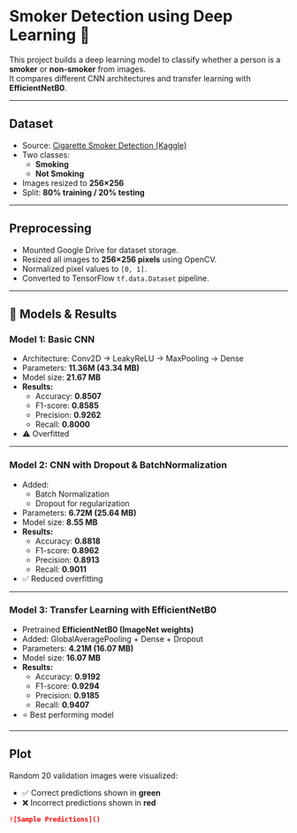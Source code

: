 #  Smoker Detection using Deep Learning 🚬

This project builds a deep learning model to classify whether a person is a **smoker** or **non-smoker** from images.  
It compares different CNN architectures and transfer learning with **EfficientNetB0**.

---

## Dataset
- Source: [Cigarette Smoker Detection (Kaggle)](https://www.kaggle.com/datasets/vitaminc/cigarette-smoker-detection)  
- Two classes:
  - **Smoking**
  - **Not Smoking**  
- Images resized to **256×256**  
- Split: **80% training / 20% testing**

---

## Preprocessing
- Mounted Google Drive for dataset storage.
- Resized all images to **256×256 pixels** using OpenCV.
- Normalized pixel values to `[0, 1]`.
- Converted to TensorFlow `tf.data.Dataset` pipeline.

---

## 🧠 Models & Results

### Model 1: Basic CNN
- Architecture: Conv2D → LeakyReLU → MaxPooling → Dense
- Parameters: **11.36M (43.34 MB)**  
- Model size: **21.67 MB**  
- **Results:**
  - Accuracy: **0.8507**
  - F1-score: **0.8585**
  - Precision: **0.9262**
  - Recall: **0.8000**
- ⚠️ Overfitted

---

### Model 2: CNN with Dropout & BatchNormalization
- Added:
  - Batch Normalization
  - Dropout for regularization  
- Parameters: **6.72M (25.64 MB)**  
- Model size: **8.55 MB**  
- **Results:**
  - Accuracy: **0.8818**
  - F1-score: **0.8962**
  - Precision: **0.8913**
  - Recall: **0.9011**
- ✅ Reduced overfitting

---

### Model 3: Transfer Learning with EfficientNetB0
- Pretrained **EfficientNetB0 (ImageNet weights)**
- Added: GlobalAveragePooling + Dense + Dropout
- Parameters: **4.21M (16.07 MB)**  
- Model size: **16.07 MB**  
- **Results:**
  - Accuracy: **0.9192**
  - F1-score: **0.9294**
  - Precision: **0.9185**
  - Recall: **0.9407**
- ⭐ Best performing model

---

## Plot
Random 20 validation images were visualized:

- ✅ Correct predictions shown in **green**  
- ❌ Incorrect predictions shown in **red**

```markdown
![Sample Predictions]()
